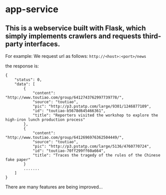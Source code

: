 # app-service
This is a webservice built with Flask, which simply implements crawlers and requests third-party interfaces.
-----
For example: 
We request url as follows: `http://<host>:<port>/news`

the response is:
```
{
    "status": 0,
    "data": [
        {
            "content": "http://www.toutiao.com/group/6412743762997739778/",
            "source": "toutiao",
            "pic": "http://p3.pstatp.com/large/9301/1246877109",
            "id": "toutiao-b5678d645466361",
            "title": "Reporters visited the workshop to explore the high-iron lunch production process"
        },
        {
            "content": "http://www.toutiao.com/group/6412696976362504449/",
            "source": "toutiao",
            "pic": "http://p3.pstatp.com/large/5136/4760770724",
            "id": "toutiao-70ff299ff60a664",
            "title": "Traces the tragedy of the rules of the Chinese fake paper"
        }
        .......
    ]
}
```

There are many features are being improved...
